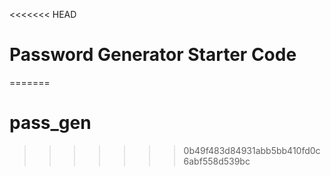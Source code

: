 <<<<<<< HEAD
# Password Generator Starter Code
=======
# pass_gen
>>>>>>> 0b49f483d84931abb5bb410fd0c6abf558d539bc
